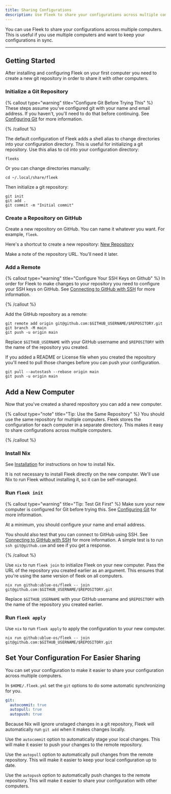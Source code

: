 ```yaml
---
title: Sharing Configurations
description: Use Fleek to share your configurations across multiple computers.
---
```


You can use Fleek to share your configurations across multiple computers. This is useful if you use multiple computers and want to keep your configurations in sync.

---

## Getting Started

After installing and configuring Fleek on your first computer you need to create a new git repository in order to share it with other computers.

### Initialize a Git Repository

{% callout type="warning" title="Configure Git Before Trying This" %}
These steps assume you've configured git with your name and email address. If you haven't, you'll need to do that before continuing. See [Configuring Git](https://git-scm.com/book/en/v2/Getting-Started-First-Time-Git-Setup) for more information.

{% /callout %}

The default configuration of Fleek adds a shell alias to change directories into your configuration directory. This is useful for initializing a git repository. Use this alias to cd into your configuration directory:

```shell
fleeks
```

Or you can change directories manually:

```shell
cd ~/.local/share/fleek
```

Then initialize a git repository:

```shell
git init
git add .
git commit -m "Initial commit"
```

### Create a Repository on GitHub

Create a new repository on GitHub. You can name it whatever you want. For example, `fleek`.

Here's a shortcut to create a new repository: [New Repository](https://github.com/new)

Make a note of the repository URL. You'll need it later.

### Add a Remote

{% callout type="warning" title="Configure Your SSH Keys on Github" %}
In order for Fleek to make changes to your repository you need to configure your SSH keys on GitHub. See [Connecting to GitHub with SSH](https://docs.github.com/en/github/authenticating-to-github/connecting-to-github-with-ssh) for more information.

{% /callout %}

Add the GitHub repository as a remote:

```shell
git remote add origin git@github.com:$GITHUB_USERNAME/$REPOSITORY.git
git branch -M main
git push -u origin main
```

Replace `$GITHUB_USERNAME` with your GitHub username and `$REPOSITORY` with the name of the repository you created.

If you added a README or License file when you created the repository you'll need to pull those changes before you can push your configuration.

```shell
git pull --autostash --rebase origin main
git push -u origin main
```

## Add a New Computer

Now that you've created a shared repository you can add a new computer.

{% callout type="note" title="Tip: Use the Same Repository" %}
You should use the same repository for multiple computers. Fleek stores the configuration for each computer in a separate directory. This makes it easy to share configurations across multiple computers.

{% /callout %}

### Install Nix 

See [Installation](/docs/installation) for instructions on how to install Nix.

It is not necessary to install Fleek directly on the new computer. We'll use Nix to run Fleek without installing it, so it can be self-managed.

### Run `fleek init`

{% callout type="warning" title="Tip: Test Git First" %}
Make sure your new computer is configured for Git before trying this. See [Configuring Git](https://git-scm.com/book/en/v2/Getting-Started-First-Time-Git-Setup) for more information.

At a minimum, you should configure your name and email address.

You should also test that you can connect to GitHub using SSH. See [Connecting to GitHub with SSH](https://docs.github.com/en/github/authenticating-to-github/connecting-to-github-with-ssh) for more information. A simple test is to run `ssh git@github.com` and see if you get a response.

{% /callout %}

Use `nix` to run `fleek join` to initialize Fleek on your new computer. Pass the URL of the repository you created earlier as an argument. This ensures that you're using the same version of fleek on all computers.

```shell
nix run github:ublue-os/fleek -- join git@github.com:$GITHUB_USERNAME/$REPOSITORY.git
```

Replace `$GITHUB_USERNAME` with your GitHub username and `$REPOSITORY` with the name of the repository you created earlier.

### Run `fleek apply`

Use `nix` to run `fleek apply` to apply the configuration to your new computer.

```shell
nix run github:ublue-os/fleek -- join git@github.com:$GITHUB_USERNAME/$REPOSITORY.git
```

## Set Your Configuration For Easier Sharing

You can set your configuration to make it easier to share your configuration across multiple computers.

In `$HOME/.fleek.yml` set the `git` options to do some automatic synchronizing for you.

```yaml
git:
  autocommit: true
  autopull: true
  autopush: true
```

Because Nix will ignore unstaged changes in a git repository, Fleek will automatically run `git add` when it makes changes locally.

Use the `autocommit` option to automatically stage your local changes. This will make it easier to push your changes to the remote repository.

Use the `autopull` option to automatically pull changes from the remote repository. This will make it easier to keep your local configuration up to date.

Use the `autopush` option to automatically push changes to the remote repository. This will make it easier to share your configuration with other computers.
